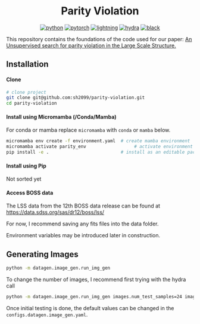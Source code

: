 <div align="center">

# Parity Violation

[![python](https://img.shields.io/badge/-Python_3.13-blue?logo=python&logoColor=white)](https://github.com/pre-commit/pre-commit)
[![pytorch](https://img.shields.io/badge/PyTorch_2.1-ee4c2c?logo=pytorch&logoColor=white)](https://pytorch.org/get-started/locally/)
[![lightning](https://img.shields.io/badge/-Lightning_2.0+-792ee5?logo=pytorchlightning&logoColor=white)](https://pytorchlightning.ai/)
[![hydra](https://img.shields.io/badge/Config-Hydra_1.3-89b8cd)](https://hydra.cc/)
[![black](https://img.shields.io/badge/Code%20Style-Black-black.svg?labelColor=gray)](https://black.readthedocs.io/en/stable/)
  
</div>

This repository contains the foundations of the code used for our paper: [An Unsupervised search for parity violation in the Large Scale Structure.](https://arxiv.org/abs/2410.16030)

## Installation

#### Clone

```bash
# clone project
git clone git@github.com:sh2099/parity-violation.git
cd parity-violation
```

#### Install using Micromamba (/Conda/Mamba)

For conda or mamba replace `micromamba` with `conda` or `mamba` below.

```bash
micromamba env create -f environment.yaml  # create mamba environment
micromamba activate parity_env                  # activate environment
pip install -e .                           # install as an editable package
```

#### Install using Pip

Not sorted yet


#### Access BOSS data

The LSS data from the 12th BOSS data release can be found at https://data.sdss.org/sas/dr12/boss/lss/

For now, I recommend saving any fits files into the data folder.

Environment variables may be introduced later in construction.


</div>

## Generating Images

```bash
python -m datagen.image_gen.run_img_gen 
```
To change the number of images, I recommend first trying with the hydra call
```bash
python -m datagen.image_gen.run_img_gen images.num_test_samples=24 images.num_train_samples=96
```
Once initial testing is done, the default values can be changed in the `configs.datagen.image_gen.yaml`.
